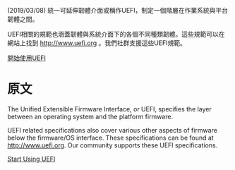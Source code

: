 <!-- [[Category:UEFI]] -->
(2019/03/08)
統一可延伸韌體介面或稱作UEFI，制定一個階層在作業系統與平台韌體之間。

UEFI相關的規範也涵蓋韌體與系統介面下的各個不同種類韌體。這些規範可以在網站上找到 http://www.uefi.org 。我們社群支援這些UEFI規範。

[開始使用UEFI](https://github.com/Wayne777Chiu/Chinese_Practice_about_TianoCore/wiki/start-using-UEFI)

# 原文
<!-- [[Category:UEFI]] -->
The Unified Extensible Firmware Interface, or UEFI, specifies the layer between an operating system and the platform firmware.

UEFI related specifications also cover various other aspects of firmware below the firmware/OS interface.  These specifications can be found at http://www.uefi.org.  Our community supports these UEFI specifications.

[Start Using UEFI](https://github.com/tianocore/tianocore.github.io/wiki/start-using-UEFI)